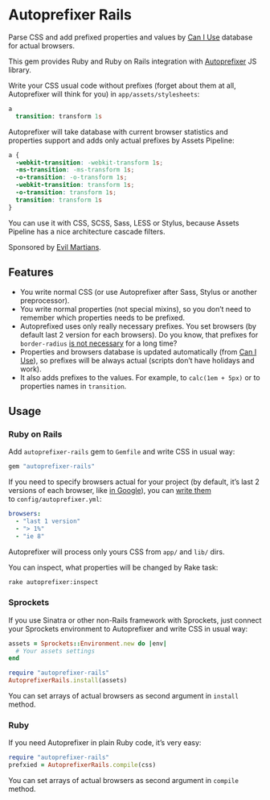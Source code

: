 # Autoprefixer Rails

Parse CSS and add prefixed properties and values by
[Can I Use](http://caniuse.com/) database for actual browsers.

This gem provides Ruby and Ruby on Rails integration with
[Autoprefixer](https://github.com/ai/autoprefixer) JS library.

Write your CSS usual code without prefixes (forget about them at all,
Autoprefixer will think for you) in `app/assets/stylesheets`:

```sass
a
  transition: transform 1s
```

Autoprefixer will take database with current browser statistics
and properties support and adds only actual prefixes by Assets Pipeline:

```css
a {
  -webkit-transition: -webkit-transform 1s;
  -ms-transition: -ms-transform 1s;
  -o-transition: -o-transform 1s;
  -webkit-transition: transform 1s;
  -o-transition: transform 1s;
  transition: transform 1s
}
```

You can use it with CSS, SCSS, Sass, LESS or Stylus, because Assets Pipeline
has a nice architecture cascade filters.

Sponsored by [Evil Martians](http://evilmartians.com/).

## Features

* You write normal CSS (or use Autoprefixer after Sass, Stylus
  or another preprocessor).
* You write normal properties (not special mixins), so you don’t need to
  remember which properties needs to be prefixed.
* Autoprefixed uses only really necessary prefixes. You set browsers (by default
  last 2 version for each browsers). Do you know, that prefixes for
  `border-radius` [is not necessary](http://caniuse.com/border-radius)
  for a long time?
* Properties and browsers database is updated automatically
  (from [Can I Use](http://caniuse.com/)), so prefixes will be always actual
  (scripts don’t have holidays and work).
* It also adds prefixes to the values. For example, to `calc(1em + 5px)` or
  to properties names in `transition`.

## Usage

### Ruby on Rails

Add `autoprefixer-rails` gem to `Gemfile` and write CSS in usual way:

```ruby
gem "autoprefixer-rails"
```

If you need to specify browsers actual for your project (by default, it’s last
2 versions of each browser, like
[in Google](http://support.google.com/a/bin/answer.py?answer=33864)),
you can [write them](https://github.com/ai/autoprefixer#browsers)
to `config/autoprefixer.yml`:

```yaml
browsers:
  - "last 1 version"
  - "> 1%"
  - "ie 8"
```

Autoprefixer will process only yours CSS from `app/` and `lib/` dirs.

You can inspect, what properties will be changed by Rake task:

```sh
rake autoprefixer:inspect
```

### Sprockets

If you use Sinatra or other non-Rails framework with Sprockets,
just connect your Sprockets environment to Autoprefixer and write CSS
in usual way:

```ruby
assets = Sprockets::Environment.new do |env|
  # Your assets settings
end

require "autoprefixer-rails"
AutoprefixerRails.install(assets)
```

You can set arrays of actual browsers as second argument in `install` method.

### Ruby

If you need Autoprefixer in plain Ruby code, it’s very easy:

```ruby
require "autoprefixer-rails"
prefxied = AutoprefixerRails.compile(css)
```

You can set arrays of actual browsers as second argument in `compile` method.
